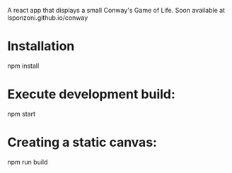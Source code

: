 A react app that displays a small Conway's Game of Life. 
Soon available at lsponzoni.github.io/conway

# Installation 
npm install

# Execute development build:
npm start 

# Creating a static canvas:
npm run build 
